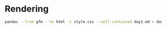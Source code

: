# Rendering
```bash
pandoc --from gfm --to html -c style.css --self-contained day1.md > day1.html
```